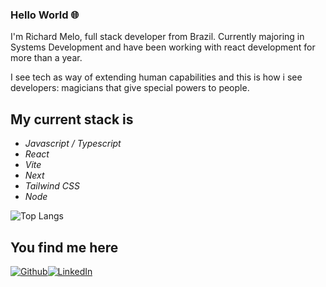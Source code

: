 ### Hello World 🌐

<p>I'm Richard Melo, full stack developer from Brazil. Currently majoring in Systems Development and have been working with react development for more
than a year.</p>
<p>I see tech as way of extending human capabilities and this is how i see developers: magicians that give special powers to people.</p>

## My current stack is

  - _Javascript / Typescript_
  - _React_
  - _Vite_
  - _Next_
  - _Tailwind CSS_
  - _Node_

![Top Langs](https://github-readme-stats.vercel.app/api/top-langs/?username=rinardes&layout=compact)


## You find me here
<p><a href="https://github.com/rinardes" target="_blank"><img alt="Github" src="https://img.shields.io/badge/GitHub-%2312100E.svg?&style=for-the-badge&logo=Github&logoColor=white" /></a><a href="https://www.linkedin.com/in/richardnardes/" target="_blank"><img alt="LinkedIn" src="https://img.shields.io/badge/linkedin-%230077B5.svg?&style=for-the-badge&logo=linkedin&logoColor=white" /></a></p>

          

